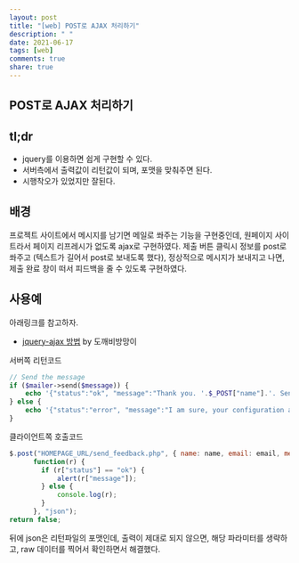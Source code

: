 ```yaml
---
layout: post
title: "[web] POST로 AJAX 처리하기"
description: " "
date: 2021-06-17
tags: [web]
comments: true
share: true
---
```


## POST로 AJAX 처리하기

## tl;dr

* jquery를 이용하면 쉽게 구현할 수 있다.
* 서버측에서 출력값이 리턴값이 되며, 포맷을 맞춰주면 된다.
* 시행착오가 있었지만 잘된다.

## 배경

프로젝트 사이트에서 메시지를 남기면 메일로 쏴주는 기능을 구현중인데, 원페이지 사이트라서 페이지 리프레시가 없도록 ajax로 구현하였다. 제출 버튼 클릭시 정보를 post로 쏴주고 (텍스트가 길어서 post로 보내도록 했다), 정상적으로 메시지가 보내지고 나면, 제출 완료 창이 떠서 피드백을 줄 수 있도록 구현하였다.

## 사용예

아래링크를 참고하자.

* [jquery-ajax 방법](http://rocabilly.tistory.com/27) by 도깨비방망이

서버쪽 리턴코드

```php
// Send the message
if ($mailer->send($message)) {
    echo '{"status":"ok", "message":"Thank you. '.$_POST["name"].'. Sent message successfully."}';
} else {
    echo '{"status":"error", "message":"I am sure, your configuration are not correct. :("}';
}
```

클라이언트쪽 호출코드

```javascript
$.post("HOMEPAGE_URL/send_feedback.php", { name: name, email: email, message: message },
      function(r) {
        if (r["status"] == "ok") {
            alert(r["message"]);
        } else {
            console.log(r);
        }
      }, "json");
return false;
```

뒤에 json은 리턴파일의 포맷인데, 출력이 제대로 되지 않으면, 해당 파라미터를 생략하고, raw 데이터를 찍어서 확인하면서 해결했다.
